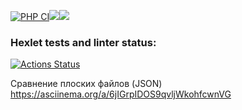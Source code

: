 [![PHP CI](https://github.com/EvgRass/php-project-lvl2/actions/workflows/check.yml/badge.svg)](https://github.com/EvgRass/php-project-lvl2/actions/workflows/check.yml)<a href="https://codeclimate.com/github/EvgRass/php-project-lvl2/maintainability"><img src="https://api.codeclimate.com/v1/badges/73193ce43ce59bfd96f4/maintainability" /></a><a href="https://codeclimate.com/github/EvgRass/php-project-lvl2/test_coverage"><img src="https://api.codeclimate.com/v1/badges/73193ce43ce59bfd96f4/test_coverage" /></a>

### Hexlet tests and linter status:
[![Actions Status](https://github.com/EvgRass/php-project-lvl2/workflows/hexlet-check/badge.svg)](https://github.com/EvgRass/php-project-lvl2/actions)

Сравнение плоских файлов (JSON)
https://asciinema.org/a/6jIGrpIDOS9qvljWkohfcwnVG